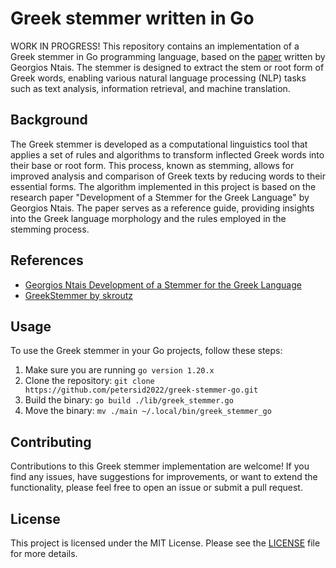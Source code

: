 # Greek stemmer written in Go
WORK IN PROGRESS!
This repository contains an implementation of a Greek stemmer in Go programming language, based on the [paper](https://people.dsv.su.se/~hercules/papers/Ntais_greek_stemmer_thesis_final.pdf) written by Georgios Ntais. The stemmer is designed to extract the stem or root form of Greek words, enabling various natural language processing (NLP) tasks such as text analysis, information retrieval, and machine translation.

## Background
The Greek stemmer is developed as a computational linguistics tool that applies a set of rules and algorithms to transform inflected Greek words into their base or root form. This process, known as stemming, allows for improved analysis and comparison of Greek texts by reducing words to their essential forms.
The algorithm implemented in this project is based on the research paper "Development of a Stemmer for the Greek Language" by Georgios Ntais. The paper serves as a reference guide, providing insights into the Greek language morphology and the rules employed in the stemming process.

## References
* [Georgios Ntais Development of a Stemmer for the Greek Language](https://people.dsv.su.se/~hercules/papers/Ntais_greek_stemmer_thesis_final.pdf)
* [GreekStemmer by skroutz](https://github.com/skroutz/greek_stemmer/)

## Usage
To use the Greek stemmer in your Go projects, follow these steps:

1. Make sure you are running ```go version 1.20.x```
2. Clone the repository: ```git clone https://github.com/petersid2022/greek-stemmer-go.git```
3. Build the binary: ```go build ./lib/greek_stemmer.go```
4. Move the binary: ```mv ./main ~/.local/bin/greek_stemmer_go```

## Contributing
Contributions to this Greek stemmer implementation are welcome! If you find any issues, have suggestions for improvements, or want to extend the functionality, please feel free to open an issue or submit a pull request.

## License
This project is licensed under the MIT License. Please see the [LICENSE](./LICENSE) file for more details.
